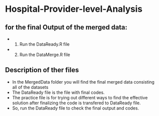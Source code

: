# Hospital-Provider-level-Analysis
##  for the final Output of the merged data:
* 1. Run the DataReady.R file
* 2. Run the DataMerge.R file
 

## Description of ther files
* In the MergedData folder you will find the final merged data consisting all of the datasets
* The DataReady file is the file with final codes. 
* The practice file is for trying out different ways to find the effective solution after finalizing the code is transfered to DataReady file.
* So, run the DataReady file to check the final output and codes.


